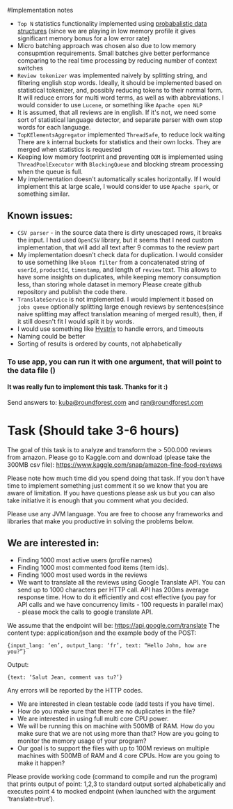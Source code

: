 #Implementation notes
* `Top N` statistics functionality implemented using [probabalistic data structures](https://highlyscalable.wordpress.com/2012/05/01/probabilistic-structures-web-analytics-data-mining/) (since we are playing in low memory profile it gives significant memory bonus for a low error rate)
* Micro batching approach was chosen also due to low memory consupmtion requirements. Small batches give better performance comparing to the real time processing by reducing number of context switches 
* `Review tokenizer` was implemented naively by splitting string, and filtering english stop words. Ideally, it should be implemented based on statistical tokenizer, and, possibly reducing tokens to their normal form. It will reduce errors for multi word terms, as well as with abbreviations. I would consider to use `Lucene`, or something like `Apache open NLP`
* It is assumed, that all reviews are in english. If it's not, we need some sort of statistical language detector, and separate parser with own stop words for each language.
* `TopKElementsAggregator` implemented `ThreadSafe`, to reduce lock waiting There are `k` internal buckets for statistics and their own locks. They are merged when statistics is requested  
* Keeping low memory footprint and preventing `OOM` is implemented using `ThreadPoolExecutor` with `BlockingQueue` and blocking stream processing when the queue is full. 
* My implementation doesn't automatically scales horizontally. If I would implement this at large scale, I would consider to use `Apache spark`, or something similar.

## Known issues:
* `CSV parser` - in the source data there is dirty unescaped rows, it breaks the input. I had used `OpenCSV` library, but it seems that I need custom implementation, that will add all text after 9 commas to the review part
*  My implementation doesn't check data for duplication. I would consider to use something like `bloom filter` from a concatenated string of `userId`, `productId`, `timestamp`, and length of `review` text. This allows to have some insights on duplicates, while keeping memory consumption less, than storing whole dataset in memory
Please create github repository and publish the code there.
* `TranslateService` is not implemented. I would implement it based on `jobs queue` optionally splitting large enough reviews by sentences(since naive splitting may affect translation meaning of merged result), then, if it still doesn't fit I would split it by words.
* I would use something like [Hystrix](https://github.com/Netflix/Hystrix) to handle errors, and timeouts
* Naming could be better
* Sorting of results is ordered by counts, not alphabetically

### To use app, you can run it with one argument, that will point to the data file ()

#### It was really fun to implement this task. Thanks for it :)



Send answers to: kuba@roundforest.com and ran@roundforest.com 
# Task (Should take 3-6 hours)

The goal of this task is to analyze and transform the > 500.000 reviews from amazon. 
Please go to Kaggle.com and download (please take the 300MB csv file): 
https://www.kaggle.com/snap/amazon-fine-food-reviews

Please note how much time did you spend doing that task. If you don’t have time to implement something just comment it so we know that you are aware of limitation. If you have questions please ask us but you can also take initiative it is enough that you comment what you decided.

Please use any JVM language. You are free to choose any frameworks and libraries that make you productive in solving the problems below.

## We are interested in:

* Finding 1000 most active users (profile names)
* Finding 1000 most commented food items (item ids).
* Finding 1000 most used words in the reviews
* We want to translate all the reviews using Google Translate API. You can send up to 1000 characters per HTTP call. API has 200ms average response time. How to do it efficiently and cost effective (you pay for API calls and we have concurrency limits -  100 requests in parallel max) - please mock the calls to google translate API. 

We assume that the endpoint will be: https://api.google.com/translate
The content type: application/json and the example body of the POST:

```
{input_lang: ‘en’, output_lang: ‘fr’, text: “Hello John, how are you?”}
```

Output:

```
{text: ‘Salut Jean, comment vas tu?’}
```

Any errors will be reported by the HTTP codes. 


* We are interested in clean testable code (add tests if you have time).
* How do you make sure that there are no duplicates in the file?
* We are interested in using full multi core CPU power.
* We will be running this on machine with 500MB of RAM. How do you make sure that we are not using more than that? How are you going to monitor the memory usage of your program?
* Our goal is to support the files with up to 100M reviews on multiple machines with 500MB of RAM and 4 core CPUs. How are you going to make it happen?

Please provide working code (command to compile and run the program) that prints output of point: 1,2,3 to standard output sorted alphabetically and executes point 4 to mocked endpoint (when launched with the argument ‘translate=true’).


